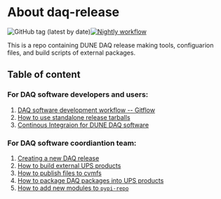 # About daq-release

![GitHub tag (latest by date)](https://img.shields.io/github/v/tag/DUNE-DAQ/daq-release?label=latest%20tag)[![Nightly workflow](https://github.com/DUNE-DAQ/daq-release/actions/workflows/nightly.yml/badge.svg?branch=develop)](https://github.com/DUNE-DAQ/daq-release/actions/workflows/nightly.yml)

This is a repo containing DUNE DAQ release making tools, configuarion files, and build scripts of external packages.

## Table of content

### For DAQ software developers and users:
1. [DAQ software development workflow -- Gitflow](development_workflow_gitflow.md)
2. [How to use standalone release tarballs](standalone_daq_release.md)
3. [Continous Integraion for DUNE DAQ software](ci_github_action.md)

### For DAQ software coordiantion team:
1. [Creating a new DAQ release](create_release.md)
2. [How to build external UPS products](make_ups_products.md)
3. [How to publish files to cvmfs](publish_to_cvmfs.md)
4. [How to package DAQ packages into UPS products](upsify_daq_packages.md)
5. [How to add new modules to `pypi-repo`](add_modules_to_pypi_repo.md)

